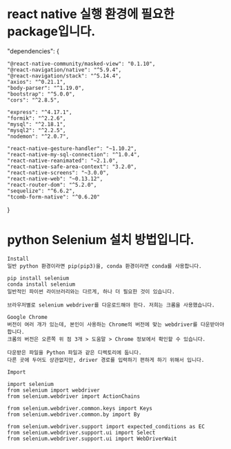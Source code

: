 # react native 실행 환경에 필요한 package입니다.

"dependencies": {

    "@react-native-community/masked-view": "0.1.10",
    "@react-navigation/native": "^5.9.4",
    "@react-navigation/stack": "^5.14.4",
    "axios": "^0.21.1",
    "body-parser": "^1.19.0",
    "bootstrap": "^5.0.0",
    "cors": "^2.8.5",

    "express": "^4.17.1",
    "formik": "^2.2.6",
    "mysql": "^2.18.1",
    "mysql2": "^2.2.5",
    "nodemon": "^2.0.7",
    
    "react-native-gesture-handler": "~1.10.2",
    "react-native-my-sql-connection": "^1.0.4",
    "react-native-reanimated": "~2.1.0",
    "react-native-safe-area-context": "3.2.0",
    "react-native-screens": "~3.0.0",
    "react-native-web": "~0.13.12",
    "react-router-dom": "^5.2.0",
    "sequelize": "^6.6.2",
    "tcomb-form-native": "^0.6.20"
}

# python Selenium 설치 방법입니다.

    Install
    일반 python 환경이라면 pip(pip3)을, conda 환경이라면 conda를 사용합니다.

    pip install selenium
    conda install selenium
    일반적인 파이썬 라이브러리와는 다르게, 하나 더 필요한 것이 있습니다.

    브라우저별로 selenium webdriver를 다운로드해야 한다. 저희는 크롬을 사용했습니다.

    Google Chrome
    버전이 여러 개가 있는데, 본인이 사용하는 Chrome의 버전에 맞는 webdriver를 다운받아야 합니다.
    크롬의 버전은 오른쪽 위 점 3개 > 도움말 > Chrome 정보에서 확인할 수 있습니다.

    다운받은 파일을 Python 파일과 같은 디렉토리에 둡니다. 
    다른 곳에 두어도 상관없지만, driver 경로를 입력하기 편하게 하기 위해서 입니다.

    Import
    
    import selenium
    from selenium import webdriver
    from selenium.webdriver import ActionChains

    from selenium.webdriver.common.keys import Keys
    from selenium.webdriver.common.by import By

    from selenium.webdriver.support import expected_conditions as EC
    from selenium.webdriver.support.ui import Select
    from selenium.webdriver.support.ui import WebDriverWait
